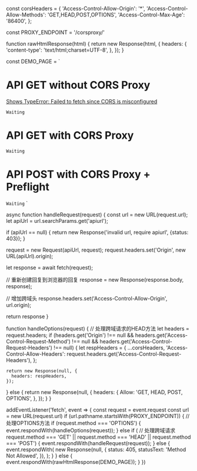 const corsHeaders = {
  'Access-Control-Allow-Origin': '*',
  'Access-Control-Allow-Methods': 'GET,HEAD,POST,OPTIONS',
  'Access-Control-Max-Age': '86400',
};

const PROXY_ENDPOINT = '/corsproxy/'

function rawHtmlResponse(html) {
  return new Response(html, {
    headers: {
      'content-type': 'text/html;charset=UTF-8',
    },
  });
}

const DEMO_PAGE = `
  <!DOCTYPE html>
  <html>
  <body>
    <h1>API GET without CORS Proxy</h1>
    <a target="_blank" href="https://developer.mozilla.org/en-US/docs/Web/API/Fetch_API/Using_Fetch#Checking_that_the_fetch_was_successful">Shows TypeError: Failed to fetch since CORS is misconfigured</a>
    <p id="noproxy-status"/>
    <code id="noproxy">Waiting</code>
    <h1>API GET with CORS Proxy</h1>
    <p id="proxy-status"/>
    <code id="proxy">Waiting</code>
    <h1>API POST with CORS Proxy + Preflight</h1>
    <p id="proxypreflight-status"/>
    <code id="proxypreflight">Waiting</code>
    <script>
    let reqs = {};
    reqs.noproxy = () => {
      return fetch("${API_URL}").then(r => r.json())
    }
    reqs.proxy = async () => {
      let href = "${PROXY_ENDPOINT}?apiurl=${API_URL}"
      return fetch(window.location.origin + href).then(r => r.json())
    }
    reqs.proxypreflight = async () => {
      let href = "${PROXY_ENDPOINT}?apiurl=${API_URL}"
      let response = await fetch(window.location.origin + href, {
        method: "POST",
        headers: {
          "Content-Type": "application/json"
        },
        body: JSON.stringify({
          msg: "Hello world!"
        })
      })
      return response.json()
    }
    (async () => {
      for (const [reqName, req] of Object.entries(reqs)) {
        try {
          let data = await req()
          document.getElementById(reqName).innerHTML = JSON.stringify(data)
        } catch (e) {
          document.getElementById(reqName).innerHTML = e
        }
      }
    })()
    </script>
  </body>
  </html>`

async function handleRequest(request) {
  const url = new URL(request.url);
  let apiUrl = url.searchParams.get('apiurl');

  if (apiUrl == null) {
    return new Response('invalid url, require apiurl', {status: 403});
  }

  request = new Request(apiUrl, request);
  request.headers.set('Origin', new URL(apiUrl).origin);

  let response = await fetch(request);

  // 重新创建回复到浏览器的回复
  response = new Response(response.body, response);

  // 增加跨域头
  response.headers.set('Access-Control-Allow-Origin', url.origin);

  return response
}

function handleOptions(request) {
  // 处理跨域请求的HEAD方法
  let headers = request.headers;
  if (headers.get('Origin') !== null &&
      headers.get('Access-Control-Request-Method') !== null &&
      headers.get('Access-Control-Request-Headers') !== null) {
    let respHeaders = {
      ...corsHeaders,
      'Access-Control-Allow-Headers':
          request.headers.get('Access-Control-Request-Headers'),
    };

    return new Response(null, {
      headers: respHeaders,
    });
  } else {
    return new Response(null, {
      headers: {
        Allow: 'GET, HEAD, POST, OPTIONS',
      },
    });
  }
}

addEventListener('fetch', event => {
  const request = event.request
  const url = new URL(request.url)
  if (url.pathname.startsWith(PROXY_ENDPOINT)) {
    // 处理OPTIONS方法
    if (request.method === 'OPTIONS') {
      event.respondWith(handleOptions(request));
    } else if (
        //  处理跨域请求
        request.method === 'GET' || request.method === 'HEAD' ||
        request.method === 'POST') {
      event.respondWith(handleRequest(request));
    } else {
      event.respondWith(
          new Response(null, {
            status: 405,
            statusText: 'Method Not Allowed',
          }),
      );
    }
  }
  else {
    event.respondWith(rawHtmlResponse(DEMO_PAGE));
  }
})
